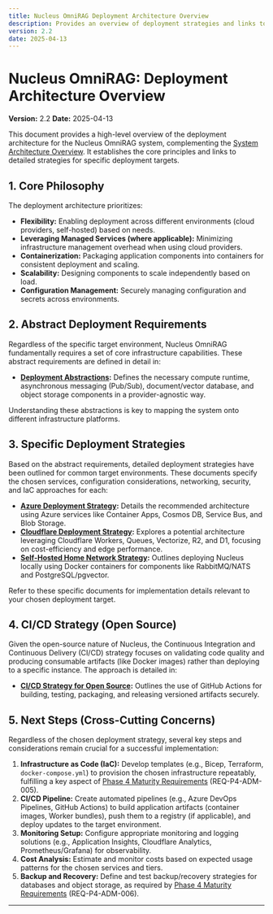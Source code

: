 ```yaml
---
title: Nucleus OmniRAG Deployment Architecture Overview
description: Provides an overview of deployment strategies and links to detailed architectures for Azure, Cloudflare, and Self-Hosting.
version: 2.2
date: 2025-04-13
---
```


# Nucleus OmniRAG: Deployment Architecture Overview

**Version:** 2.2
**Date:** 2025-04-13

This document provides a high-level overview of the deployment architecture for the Nucleus OmniRAG system, complementing the [System Architecture Overview](./00_ARCHITECTURE_OVERVIEW.md). It establishes the core principles and links to detailed strategies for specific deployment targets.

## 1. Core Philosophy

The deployment architecture prioritizes:

*   **Flexibility:** Enabling deployment across different environments (cloud providers, self-hosted) based on needs.
*   **Leveraging Managed Services (where applicable):** Minimizing infrastructure management overhead when using cloud providers.
*   **Containerization:** Packaging application components into containers for consistent deployment and scaling.
*   **Scalability:** Designing components to scale independently based on load.
*   **Configuration Management:** Securely managing configuration and secrets across environments.

## 2. Abstract Deployment Requirements

Regardless of the specific target environment, Nucleus OmniRAG fundamentally requires a set of core infrastructure capabilities. These abstract requirements are defined in detail in:

*   **[Deployment Abstractions](./Deployment/ARCHITECTURE_DEPLOYMENT_ABSTRACTIONS.md):** Defines the necessary compute runtime, asynchronous messaging (Pub/Sub), document/vector database, and object storage components in a provider-agnostic way.

Understanding these abstractions is key to mapping the system onto different infrastructure platforms.

## 3. Specific Deployment Strategies

Based on the abstract requirements, detailed deployment strategies have been outlined for common target environments. These documents specify the chosen services, configuration considerations, networking, security, and IaC approaches for each:

*   **[Azure Deployment Strategy](./Deployment/Hosting/ARCHITECTURE_HOSTING_AZURE.md):** Details the recommended architecture using Azure services like Container Apps, Cosmos DB, Service Bus, and Blob Storage.
*   **[Cloudflare Deployment Strategy](./Deployment/Hosting/ARCHITECTURE_HOSTING_CLOUDFLARE.md):** Explores a potential architecture leveraging Cloudflare Workers, Queues, Vectorize, R2, and D1, focusing on cost-efficiency and edge performance.
*   **[Self-Hosted Home Network Strategy](./Deployment/Hosting/ARCHITECTURE_HOSTING_SELFHOST_HOMENETWORK.md):** Outlines deploying Nucleus locally using Docker containers for components like RabbitMQ/NATS and PostgreSQL/pgvector.

Refer to these specific documents for implementation details relevant to your chosen deployment target.

## 4. CI/CD Strategy (Open Source)

Given the open-source nature of Nucleus, the Continuous Integration and Continuous Delivery (CI/CD) strategy focuses on validating code quality and producing consumable artifacts (like Docker images) rather than deploying to a specific instance. The approach is detailed in:

*   **[CI/CD Strategy for Open Source](./Deployment/ARCHITECTURE_DEPLOYMENT_CICD_OSS.md):** Outlines the use of GitHub Actions for building, testing, packaging, and releasing versioned artifacts securely.

## 5. Next Steps (Cross-Cutting Concerns)

Regardless of the chosen deployment strategy, several key steps and considerations remain crucial for a successful implementation:

1.  **Infrastructure as Code (IaC):** Develop templates (e.g., Bicep, Terraform, `docker-compose.yml`) to provision the chosen infrastructure repeatably, fulfilling a key aspect of [Phase 4 Maturity Requirements](../Requirements/04_REQUIREMENTS_PHASE4_MATURITY.md#33-enterprise-readiness--admin-features) (REQ-P4-ADM-005).
2.  **CI/CD Pipeline:** Create automated pipelines (e.g., Azure DevOps Pipelines, GitHub Actions) to build application artifacts (container images, Worker bundles), push them to a registry (if applicable), and deploy updates to the target environment.
3.  **Monitoring Setup:** Configure appropriate monitoring and logging solutions (e.g., Application Insights, Cloudflare Analytics, Prometheus/Grafana) for observability.
4.  **Cost Analysis:** Estimate and monitor costs based on expected usage patterns for the chosen services and tiers.
5.  **Backup and Recovery:** Define and test backup/recovery strategies for databases and object storage, as required by [Phase 4 Maturity Requirements](../Requirements/04_REQUIREMENTS_PHASE4_MATURITY.md#33-enterprise-readiness--admin-features) (REQ-P4-ADM-006).

---
